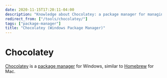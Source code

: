```yaml
---
date: 2020-11-15T17:20:11-04:00
description: "Knowledge about Chocolatey: a package manager for managing software on Windows"
redirect_from: ["/tools/chocolatey/"]
tags: ["package-manager"]
title: "Chocolatey (Windows Package Manager)"
---
```


# Chocolatey

[Chocolatey](https://chocolatey.org/) is a [package manager](package-manager.md) for Windows, similar to [Homebrew](https://brew.sh/) for Mac.
